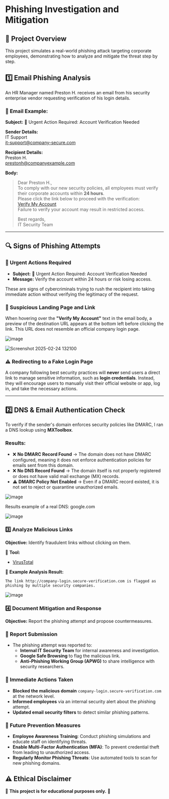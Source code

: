 # Phishing Investigation and Mitigation

## 📌 Project Overview
This project simulates a real-world phishing attack targeting corporate employees, demonstrating how to analyze and mitigate the threat step by step.

## 1️⃣ Email Phishing Analysis
An HR Manager named Preston H. receives an email from his security enterprise vendor requesting verification of his login details.

### 📧 Email Example:

**Subject:** 🚨 Urgent Action Required: Account Verification Needed  

**Sender Details:**  
IT Support  
it-support@company-secure.com  

**Recipient Details:**  
Preston H.  
prestonh@companyexample.com  

**Body:**  

> Dear Preston H.,  
> To comply with our new security policies, all employees must verify their corporate accounts within **24 hours**.  
> Please click the link below to proceed with the verification:  
> [Verify My Account](http://company-login.secure-verification.com)  
> Failure to verify your account may result in restricted access.  
>
> Best regards,  
> IT Security Team  

---

## 🔍 Signs of Phishing Attempts

### 🚨 Urgent Actions Required
- **Subject:** 🚨 Urgent Action Required: Account Verification Needed  
- **Message:** Verify the account within 24 hours or risk losing access.  

These are signs of cybercriminals trying to rush the recipient into taking immediate action without verifying the legitimacy of the request.

### 🔗 Suspicious Landing Page and Link
When hovering over the **"Verify My Account"** text in the email body, a preview of the destination URL appears at the bottom left before clicking the link. This URL does not resemble an official company login page.  

![image](https://github.com/user-attachments/assets/cb3986f6-9892-4d54-b2f1-dd81d0c4a5ef)  

![Screenshot 2025-02-24 132100](https://github.com/user-attachments/assets/0b61c37e-b98a-4cd6-b329-35c3e7268702)  

### ⚠️ Redirecting to a Fake Login Page
A company following best security practices will **never** send users a direct link to manage sensitive information, such as **login credentials**. Instead, they will encourage users to manually visit their official website or app, log in, and take the necessary actions.  

---

## 2️⃣ DNS & Email Authentication Check

To verify if the sender's domain enforces security policies like DMARC, I ran a DNS lookup using **MXToolbox**.

### **Results:**
- ❌ **No DMARC Record Found** → The domain does not have DMARC configured, meaning it does not enforce authentication policies for emails sent from this domain.
- ❌ **No DNS Record Found** → The domain itself is not properly registered or does not have valid mail exchange (MX) records.
- ⚠ **DMARC Policy Not Enabled** → Even if a DMARC record existed, it is not set to reject or quarantine unauthorized emails.

![image](https://github.com/user-attachments/assets/21524089-014d-49b2-9835-0f90e570d27a)

Results example of a real DNS: google.com

![image](https://github.com/user-attachments/assets/8cde5dc4-87a5-4ca1-9206-0e6c9e7f5789)


### 3️⃣ Analyze Malicious Links
**Objective:** Identify fraudulent links without clicking on them.

🔹 **Tool:**
- [VirusTotal](https://www.virustotal.com/)

📌 **Example Analysis Result:**
```
The link http://company-login.secure-verification.com is flagged as phishing by multiple security companies.
```
![image](https://github.com/user-attachments/assets/8d542d63-d080-43e1-a8ef-08154b75e355)


### 4️⃣ Document Mitigation and Response
**Objective:** Report the phishing attempt and propose countermeasures.

### **📌 Report Submission**
- The phishing attempt was reported to:
  - **Internal IT Security Team** for internal awareness and investigation.
  - **Google Safe Browsing** to flag the malicious link.
  - **Anti-Phishing Working Group (APWG)** to share intelligence with security researchers.

### **🚀 Immediate Actions Taken**
- **Blocked the malicious domain** `company-login.secure-verification.com` at the network level.
- **Informed employees** via an internal security alert about the phishing attempt.
- **Updated email security filters** to detect similar phishing patterns.

### **🔐 Future Prevention Measures**
- **Employee Awareness Training**: Conduct phishing simulations and educate staff on identifying threats.
- **Enable Multi-Factor Authentication (MFA)**: To prevent credential theft from leading to unauthorized access.
- **Regularly Monitor Phishing Threats**: Use automated tools to scan for new phishing domains.

## ⚠️ Ethical Disclaimer
🚨 **This project is for educational purposes only.** 🚨

